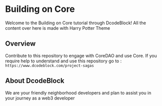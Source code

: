 # Building on Core 
Welcome to the Building on Core tutorial through DcodeBlock! All the content over here is made with Harry Potter Theme

## Overview
Contribute to this repository to engage with CoreDAO and use Core. If you require help to understand and use this repository go to :
`https://www.dcodeblock.com/project-sagas`

## About DcodeBlock
We are your friendly neighborhood developers and plan to assist you in your journey as a web3 developer
